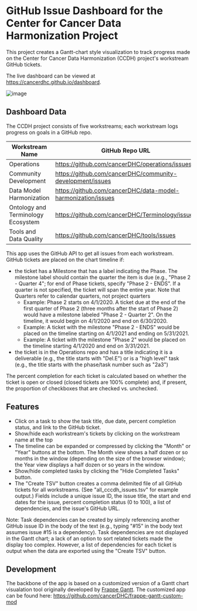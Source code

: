 # GitHub Issue Dashboard for the Center for Cancer Data Harmonization Project

This project creates a Gantt-chart style visualization to track progress made on the Center for Cancer Data Harmonization (CCDH) project's workstream GitHub tickets. 

The live dashboard can be viewed at https://cancerdhc.github.io/dashboard. 

![image](https://user-images.githubusercontent.com/67020823/121235870-2d6a2c00-c84a-11eb-88fc-6368bcfc6ac4.png)

## Dashboard Data

The CCDH project consists of five workstreams; each workstream logs progress on goals in a GitHub repo.

Workstream Name | GitHub Repo URL
--------------- | ---------------
Operations | https://github.com/cancerDHC/operations/issues
Community Development | https://github.com/cancerDHC/community-development/issues
Data Model Harmonization | https://github.com/cancerDHC/data-model-harmonization/issues
Ontology and Terminology Ecosystem | https://github.com/cancerDHC/Terminology/issues
Tools and Data Quality | https://github.com/cancerDHC/tools/issues

This app uses the GitHub API to get all issues from each workstream. GitHub tickets are placed on the chart timeline if:

- the ticket has a Milestone that has a label indicating the Phase. The milestone label should contain the quarter the item is due (e.g., "Phase 2 - Quarter 4"; for end of Phase tickets, specify "Phase 2 - ENDS". If a quarter is not specified, the ticket will span the entire year. Note that Quarters refer to calendar quarters, not project quarters 
  - Example: Phase 2 starts on 4/1/2020. A ticket due at the end of the first quarter of Phase 2 (three months after the start of Phase 2) would have a milestone labeled "Phase 2 - Quarter 2". On the timeline, it would begin on 4/1/2020 and end on 6/30/2020.
  - Example: A ticket with the milestone "Phase 2 - ENDS" would be placed on the timeline starting on 4/1/2021 and ending on 5/31/2021.
  - Example: A ticket with the milestone "Phase 2" would be placed on the timeline starting 4/1/2020 and end on 3/31/2021.  
- the ticket is in the Operations repo and has a title indicating it is a deliverable (e.g., the title starts with "Del.E") or is a "high level" task (e.g., the title starts with the phase/task number such as "2a3")

The percent completion for each ticket is calculated based on whether the ticket is open or closed (closed tickets are 100% complete) and, if present, the proportion of checkboxes that are checked vs. unchecked.

## Features

- Click on a task to show the task title, due date, percent completion status, and link to the GitHub ticket.
- Show/hide each workstream's tickets by clicking on the workstream name at the top
- The timeline can be expanded or compressed by clicking the "Month" or "Year" buttons at the bottom. The Month view shows a half dozen or so months in the window (depending on the size of the browser window); the Year view displays a half dozen or so years in the window.
- Show/hide completed tasks by clicking the "Hide Completed Tasks" button.
- The "Create TSV" button creates a comma delimited file of all GitHub tickets for all workstreams. (See "all_cccdh_issues.tsv" for example output.) Fields include a unique issue ID, the issue title, the start and end dates for the issue, percent completion status (0 to 100), a list of dependencies, and the issue's GitHub URL. 

Note: Task dependencies can be created by simply referencing another GitHub issue ID in the body of the text (e.g., typing "#15" in the body text assumes issue #15 is a dependency). Task dependencies are not displayed in the Gantt chart; a lack of an option to sort related tickets made the display too complex. However, a list of dependencies for each ticket is output when the data are exported using the "Create TSV" button.

## Development

The backbone of the app is based on a customized version of a Gantt chart visualation tool originally developed by [Frappe Gantt](https://frappe.io/gantt). The customized app can be found here: https://github.com/cancerDHC/frappe-gantt-custom-mod
